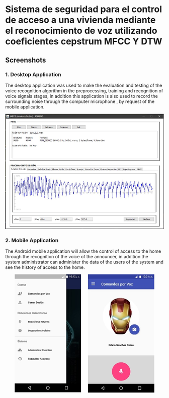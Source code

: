 # Sistema de seguridad para el control de acceso a una vivienda mediante el reconocimiento de voz utilizando coeficientes cepstrum MFCC Y DTW

## Screenshots

### 1. Desktop Application

The desktop application was used to make the evaluation and testing of the voice recognition algorithm in the preprocessing, training and recognition of voice signals stages, in addition this application is also used to record the surrounding noise through the computer microphone , by request of the mobile application.

<p align="center">
  <img src=Images/ScreenshotDesktop.jpg></img>
</p>

### 2. Mobile Application

The Android mobile application will allow the control of access to the home through the recognition of the voice of the announcer, in addition the system administrator can administer the data of the users of the system and see the history of access to the home.

<p align="center">
  <img src=Images/ScreenshotAndroid.jpg></img>
</p>
